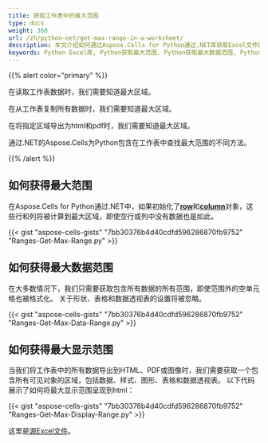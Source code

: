 ```yaml
---
title: 获取工作表中的最大范围
type: docs
weight: 360
url: /zh/python-net/get-max-range-in-a-worksheet/
description: 本文介绍如何通过Aspose.Cells for Python通过.NET库获取Excel文件的最大范围、最大数据范围和最大显示范围。
keywords: Python Excel库, Python获取最大范围, Python获取最大数据范围, Python获取最大显示范围。
---
```


{{% alert color="primary" %}} 

在读取工作表数据时，我们需要知道最大区域。

在从工作表复制所有数据时，我们需要知道最大区域。

在将指定区域导出为html和pdf时，我们需要知道最大区域。

通过.NET的Aspose.Cells为Python包含在工作表中查找最大范围的不同方法。 


{{% /alert %}} 



## **如何获得最大范围**
在Aspose.Cells for Python通过.NET中，如果初始化了[**row**](https://reference.aspose.com/cells/python-net/aspose.cells/row)和[**column**](https://reference.aspose.com/cells/python-net/aspose.cells/column)对象，这些行和列将被计算到最大区域，即使空行或列中没有数据也是如此。

{{< gist "aspose-cells-gists" "7bb30376b4d40cdfd596286870fb9752" "Ranges-Get-Max-Range.py" >}}

## **如何获得最大数据范围**
在大多数情况下，我们只需要获取包含所有数据的所有范围，即使范围外的空单元格也被格式化。
关于形状、表格和数据透视表的设置将被忽略。

{{< gist "aspose-cells-gists" "7bb30376b4d40cdfd596286870fb9752" "Ranges-Get-Max-Data-Range.py" >}}

## **如何获得最大显示范围**
当我们将工作表中的所有数据导出到HTML、PDF或图像时，我们需要获取一个包含所有可见对象的区域，包括数据、样式、图形、表格和数据透视表。
以下代码展示了如何将最大显示范围呈现到html：

{{< gist "aspose-cells-gists" "7bb30376b4d40cdfd596286870fb9752" "Ranges-Get-Max-Display-Range.py" >}}

这里是[源Excel文件](Book1.xlsx)。
